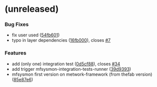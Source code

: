 <a name=""></a>
# (unreleased)


### Bug Fixes

* fix user used ([54fb601](https://github.com/metwork-framework/mfsysmon/commit/54fb601))
* typo in layer dependencies ([16fb000](https://github.com/metwork-framework/mfsysmon/commit/16fb000)), closes [#7](https://github.com/metwork-framework/mfsysmon/issues/7)


### Features

* add (only one) integration test ([0d5cf88](https://github.com/metwork-framework/mfsysmon/commit/0d5cf88)), closes [#34](https://github.com/metwork-framework/mfsysmon/issues/34)
* add trigger mfsysmon-integration-tests-runner ([39d9393](https://github.com/metwork-framework/mfsysmon/commit/39d9393))
* mfsysmon first version on metwork-framework (from thefab version) ([85e87e6](https://github.com/metwork-framework/mfsysmon/commit/85e87e6))



